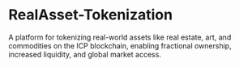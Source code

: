 # RealAsset-Tokenization
A platform for tokenizing real-world assets like real estate, art, and commodities on the ICP blockchain, enabling fractional ownership, increased liquidity, and global market access.
